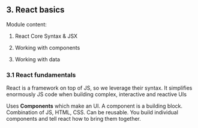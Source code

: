 ## 3. React basics

Module content:

1. React Core Syntax & JSX

1. Working with components

1. Working with data

### 3.1 React fundamentals

React is a framework on top of JS, so we leverage their syntax. It simplifies enormously JS code when building complex, interactive and reactive UIs

Uses **Components** which make an UI. A component is a building block. Combination of JS, HTML, CSS. Can be reusable. You build individual components and tell react how to bring them together.